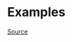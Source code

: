 


# Examples


[Source](http://www.rubydoc.info/gems/rubocop/RuboCop/Cop/Lint/UnneededSplatExpansion)